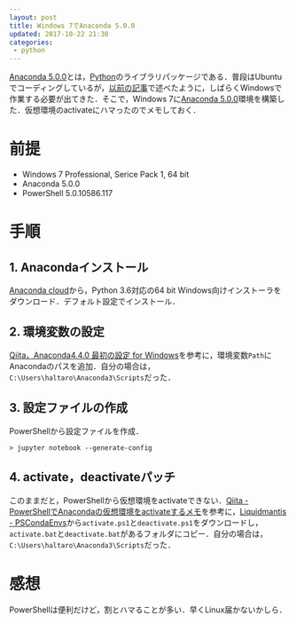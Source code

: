 ```yaml
---
layout: post
title: Windows 7でAnaconda 5.0.0
updated: 2017-10-22 21:30
categories:
 - python
---
```


[Anaconda 5.0.0](https://anaconda.org/)とは，[Python](https://www.python.org/)のライブラリパッケージである．普段はUbuntuでコーディングしているが，[以前の記事](https://haltaro.github.io/2017/10/15/jekyll-windows)で述べたように，しばらくWindowsで作業する必要が出てきた．そこで，Windows 7に[Anaconda 5.0.0](https://anaconda.org/)環境を構築した．仮想環境のactivateにハマったのでメモしておく．

# 前提

* Windows 7 Professional, Serice Pack 1, 64 bit
* Anaconda 5.0.0
* PowerShell 5.0.10586.117

# 手順

## 1. Anacondaインストール

[Anaconda cloud](https://www.anaconda.com/download/#windows)から，Python 3.6対応の64 bit Windows向けインストーラをダウンロード．デフォルト設定でインストール．

## 2. 環境変数の設定

[Qiita，Anaconda4.4.0 最初の設定 for Windows](https://qiita.com/dddmm/items/2ccfe13d04ba30238bf3)を参考に，環境変数`Path`にAnacondaのパスを追加．自分の場合は，`C:\Users\haltaro\Anaconda3\Scripts`だった．

## 3. 設定ファイルの作成

PowerShellから設定ファイルを作成．

```
> jupyter notebook --generate-config
```

## 4. activate，deactivateパッチ

このままだと，PowerShellから仮想環境をactivateできない．[Qiita - PowerShellでAnacondaの仮想環境をactivateするメモ](https://qiita.com/ihlbbfbtr/items/097553ccd51543ee31fb)を参考に，[Liquidmantis - PSCondaEnvs](https://github.com/Liquidmantis/PSCondaEnvs)から`activate.ps1`と`deactivate.ps1`をダウンロードし，`activate.bat`と`deactivate.bat`があるフォルダにコピー．自分の場合は，`C:\Users\haltaro\Anaconda3\Scripts`だった．

# 感想

PowerShellは便利だけど，割とハマることが多い．早くLinux届かないかしら．
